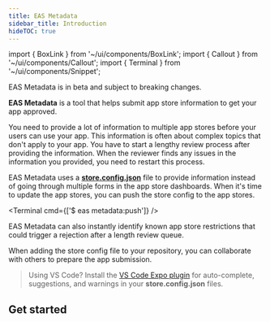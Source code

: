 ```yaml
---
title: EAS Metadata
sidebar_title: Introduction
hideTOC: true
---
```


import { BoxLink } from '~/ui/components/BoxLink';
import { Callout } from '~/ui/components/Callout';
import { Terminal } from '~/ui/components/Snippet';

<Callout type="warning">
  EAS Metadata is in beta and subject to breaking changes.
</Callout>
<br />

**EAS Metadata** is a tool that helps submit app store information to get your app approved.

You need to provide a lot of information to multiple app stores before your users can use your app. This information is often about complex topics that don't apply to your app. You have to start a lengthy review process after providing the information. When the reviewer finds any issues in the information you provided, you need to restart this process.

EAS Metadata uses a [**store.config.json**](./config.md#static-store-config) file to provide information instead of going through multiple forms in the app store dashboards. When it's time to update the app stores, you can push the store config to the app stores.

<Terminal cmd={['$ eas metadata:push']} />

EAS Metadata can also instantly identify known app store restrictions that could trigger a rejection after a length review queue.

When adding the store config file to your repository, you can collaborate with others to prepare the app submission.

> Using VS Code? Install the [VS Code Expo plugin](https://github.com/expo/vscode-expo#readme) for auto-complete, suggestions, and warnings in your **store.config.json** files.

## Get started

<BoxLink
  href="/eas/metadata/getting-started"
  title="Introduction"
  description="Add EAS Metadata to a new project, or generate the store config from an existing app."
/>

<BoxLink
  href="/eas/metadata/config"
  title="Customize the store config"
  description="Customize the store config to adapt EAS Metadata to your preferred workflow."
/>

<BoxLink
  href="/eas/metadata/schema"
  title="Store config schema"
  description="Explore all configurable options EAS Metadata has to offer."
/>
